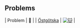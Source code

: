 ## Problems
| Problem | :link: |
| [Östgötska](https://github.com/JonSteinn/Kattis-Solutions/tree/master/src/%C3%96stg%C3%B6tska) | [![:cat:](https://open.kattis.com/favicon)](https://open.kattis.com/problems/ostgotska) |
